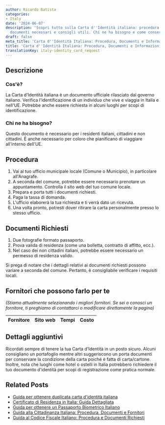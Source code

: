 ```yaml
---
author: Ricardo Batista
categories:
- Italy
date: '2024-06-07'
description: 'Scopri tutto sulla Carta d''Identità italiana: procedura per ottenerla,
  documenti necessari e consigli utili. Chi ne ha bisogno e come conservarla in sicurezza.'
draft: false
meta_title: 'Carta d''Identità Italiana: Procedura, Documenti e Informazioni Utili'
title: 'Carta d''Identità Italiana: Procedura, Documenti e Informazioni Utili'
translationKey: italy-identity_card_request
---
```



## Descrizione
### Cos'è?
La Carta d'Identità italiana è un documento ufficiale rilasciato dal governo italiano. Verifica l'identificazione di un individuo che vive e viaggia in Italia e nell'UE. Potrebbe anche essere richiesta in alcuni luoghi per scopi di identificazione.

### Chi ne ha bisogno?
Questo documento è necessario per i residenti italiani, cittadini e non cittadini. È anche necessario per coloro che pianificano di viaggiare all'interno dell'UE.

## Procedura
1. Vai al tuo ufficio municipale locale (Comune o Municipio), in particolare all'Anagrafe.
2. A seconda del comune, potrebbe essere necessario prenotare un appuntamento. Controlla il sito web del tuo comune locale.
3. Prepara e porta tutti i documenti richiesti.
4. Paga la tassa di domanda.
5. L'ufficio elaborerà la tua richiesta e ti verrà dato un ricevuta.
6. Una volta pronto, potresti dover ritirare la carta personalmente presso lo stesso ufficio.

## Documenti Richiesti
1. Due fotografie formato passaporto.
2. Prova valida di residenza (come una bolletta, contratto di affitto, ecc.).
3. Nel caso dei non cittadini italiani, potrebbe essere necessario un permesso di residenza valido.

Si prega di notare che i dettagli relativi ai documenti richiesti possono variare a seconda del comune. Pertanto, è consigliabile verificare i requisiti locali.

## Fornitori che possono farlo per te
_(Stiamo attualmente selezionando i migliori fornitori. Se sei o conosci un fornitore, ti preghiamo di contattarci o modificare direttamente la pagina)_

| Fornitore       |     Sito web    |     Tempi        |       Costo      |
| :-------------: | :-------------: |  :-------------: | :-------------: |

## Dettagli aggiuntivi
Ricordati sempre di tenere la tua Carta d'Identità in un posto sicuro. Alcuni consigliano un portafoglio mentre altri suggeriscono un porta documenti per conservare la condizione della carta poiché è fatta di carta/cartone. Inoltre, nota che luoghi come hotel o ostelli in Italia potrebbero richiedere il tuo documento d'identità per scopi di registrazione come pratica normale.
## Related Posts

- [Guida per ottenere duplicata carta d'identità italiana](https://tramitit.com/it/guides/italy/richiesta_duplicato_carta_didentita/)
- [Certificato di Residenza in Italia: Guida Dettagliata](https://tramitit.com/it/guides/italy/richiesta_certificato_di_residenza/)
- [Guida per ottenere un Passaporto Biometrico Italiano](https://tramitit.com/it/guides/italy/rilascio_del_passaporto/)
- [Guida alla Cittadinanza Italiana: Procedura, Documenti e Fornitori](https://tramitit.com/it/guides/italy/richiesta_di_cittadinanza_italiana/)
- [Guida al Codice Fiscale Italiano: Procedura e Documenti Richiesti](https://tramitit.com/it/guides/italy/richiesta_del_codice_fiscale/)